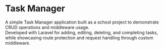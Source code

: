 # Task Manager

A simple Task Manager application built as a school project to demonstrate CRUD operations and middleware usage.  
Developed with Laravel for adding, editing, deleting, and completing tasks, while showcasing route protection and request handling through custom middleware.  
